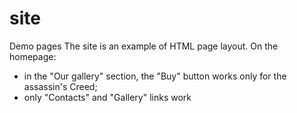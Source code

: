 # site
Demo pages
The site is an example of HTML page layout.
On the homepage:
- in the "Our gallery" section, the "Buy" button works only for the assassin's Creed;
- only "Contacts" and "Gallery" links work
